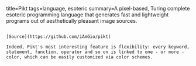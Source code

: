 title=Pikt
tags=language, esoteric
summary=A pixel-based, Turing complete esoteric programming language that generates fast and lightweight programs out of aesthetically pleasant image sources. 
~~~~~~

[Source](https://github.com/iAmGio/pikt)

Indeed, Pikt's most interesting feature is flexibility: every keyword, statement, function, operator and so on is linked to one - or more - color, which can be easily customized via color schemes.

